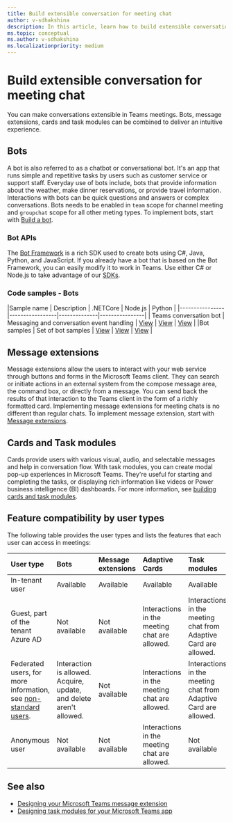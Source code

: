 ```yaml
---
title: Build extensible conversation for meeting chat
author: v-sdhakshina
description: In this article, learn how to build extensible conversation for Microsoft Teams meeting chat with bots, cards and message extensions.
ms.topic: conceptual
ms.author: v-sdhakshina
ms.localizationpriority: medium
---
```


# Build extensible conversation for meeting chat

You can make conversations extensible in Teams meetings. Bots, message extensions, cards and task modules can be combined to deliver an intuitive experience.

## Bots

A bot is also referred to as a chatbot or conversational bot. It's an app that runs simple and repetitive tasks by users such as customer service or support staff. Everyday use of bots include, bots that provide information about the weather, make dinner reservations, or provide travel information. Interactions with bots can be quick questions and answers or complex conversations. Bots needs to be enabled in `team` scope for channel meeting and `groupchat` scope for all other meting types. To implement bots, start with [Build a bot](/microsoftteams/platform//sbs-gs-javascript?tabs=vscode%2Cvsc%2Cviscode).

### Bot APIs

The [Bot Framework](https://dev.botframework.com/) is a rich SDK used to create bots using C#, Java, Python, and JavaScript. If you already have a bot that is based on the Bot Framework, you can easily modify it to work in Teams. Use either C# or Node.js to take advantage of our [SDKs](/microsoftteams/platform/).

### Code samples - Bots

|Sample name | Description | .NETCore | Node.js | Python |
|----------------|-----------------|--------------|----------------|
| Teams conversation bot | Messaging and conversation event handling | [View](https://github.com/microsoft/BotBuilder-Samples/tree/main/samples/csharp_dotnetcore/57.teams-conversation-bot) | [View](https://github.com/microsoft/BotBuilder-Samples/tree/main/samples/javascript_nodejs/57.teams-conversation-bot) | [View](https://github.com/microsoft/BotBuilder-Samples/tree/main/samples/python/57.teams-conversation-bot) |
|Bot samples | Set of bot samples  | [View](https://github.com/microsoft/BotBuilder-Samples/tree/main/samples/csharp_dotnetcore) | [View](https://github.com/microsoft/BotBuilder-Samples/tree/main/samples/javascript_nodejs) | [View](https://github.com/microsoft/BotBuilder-Samples/tree/main/samples/python) |

## Message extensions

Message extensions allow the users to interact with your web service through buttons and forms in the Microsoft Teams client. They can search or initiate actions in an external system from the compose message area, the command box, or directly from a message. You can send back the results of that interaction to the Teams client in the form of a richly formatted card. Implementing message extensions for meeting chats is no different than regular chats. To implement message extension, start with [Message extensions](/microsoftteams/platform/messaging-extensions/what-are-messaging-extensions?tabs=dotnet).

## Cards and Task modules

Cards provide users with various visual, audio, and selectable messages and help in conversation flow. With task modules, you can create modal pop-up experiences in Microsoft Teams. They're useful for starting and completing the tasks, or displaying rich information like videos or Power business intelligence (BI) dashboards. For more information, see [building cards and task modules](/microsoftteams/platform/task-modules-and-cards/cards-and-task-modules).

## Feature compatibility by user types

The following table provides the user types and lists the features that each user can access in meetings:

| User type | Bots | Message extensions | Adaptive Cards | Task modules |
| :-- | :-- | :-- | :-- | :-- |
| In-tenant user | Available | Available | Available | Available |
| Guest, part of the tenant Azure AD | Not available | Not available | Interactions in the meeting chat are allowed. | Interactions in the meeting chat from Adaptive Card are allowed. |
| Federated users, for more information, see [non-standard users](/microsoftteams/non-standard-users). | Interaction is allowed. Acquire, update, and delete aren't allowed. | Not available | Interactions in the meeting chat are allowed. | Interactions in the meeting chat from Adaptive Card are allowed. |
| Anonymous user | Not available | Not available | Interactions in the meeting chat are allowed. | Not available |

## See also

* [Designing your Microsoft Teams message extension](../messaging-extensions/design/messaging-extension-design.md)
* [Designing task modules for your Microsoft Teams app](../task-modules-and-cards/task-modules/design-teams-task-modules.md)
